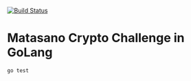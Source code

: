 [![Build Status](https://drone.io/github.com/roobert/matasano_crypto_challenge_golang/status.png)](https://drone.io/github.com/roobert/matasano_crypto_challenge_golang/latest)

# Matasano Crypto Challenge in GoLang

```
go test
```
